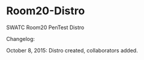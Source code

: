 # Room20-Distro
SWATC Room20 PenTest Distro

Changelog:

October 8, 2015: Distro created, collaborators added.
